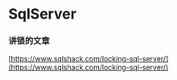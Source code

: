 # SqlServer

### 讲锁的文章

[https://www.sqlshack.com/locking-sql-server/](https://www.sqlshack.com/locking-sql-server/)
